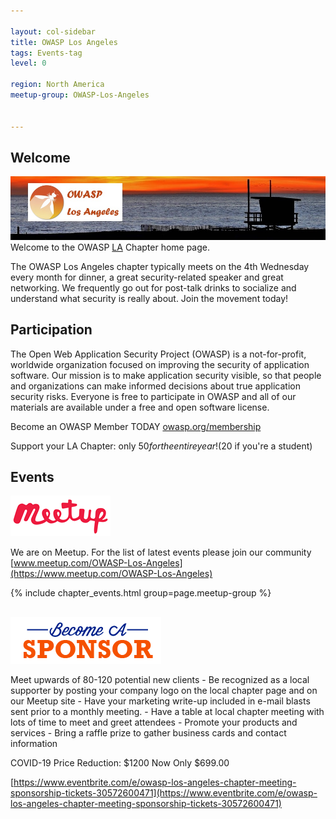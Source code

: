 ```yaml
---

layout: col-sidebar
title: OWASP Los Angeles
tags: Events-tag
level: 0

region: North America
meetup-group: OWASP-Los-Angeles


---
```

## Welcome
![OWASP LA](assets/images/SunsetOWASPLA2020banner1000x200.jpg)
Welcome to the OWASP
[LA](https://en.wikipedia.org/wiki/Los_Angeles) Chapter home page.

The OWASP Los Angeles chapter typically meets on the 4th Wednesday every month for dinner, a great security-related speaker and great networking. We frequently go out for post-talk drinks to socialize and understand what security is really about. Join the movement today!

## Participation

The Open Web Application Security Project (OWASP) is a not-for-profit, worldwide organization focused on improving the security of application software. Our mission is to make application security visible, so that people and organizations can make informed decisions about true application security risks. Everyone is free to participate in OWASP and all of our materials are available under a free and open software license.

Become an OWASP Member TODAY [owasp.org/membership](https://owasp.org/membership)

Support your LA Chapter: only $50 for the entire year! ($20 if you're a student)

## Events
![meetup](assets/images/meetup-logo-160x65.png)

We are on Meetup. For the list of latest events please join our community [www.meetup.com/OWASP-Los-Angeles](https://www.meetup.com/OWASP-Los-Angeles)

{% include chapter_events.html group=page.meetup-group %}

##
![meetup](assets/images/BecomeASponsor-241x75.png)

Meet upwards of 80-120 potential new clients - Be recognized as a local supporter by posting your company logo on the local chapter page and on our Meetup site - Have your marketing write-up included in e-mail blasts sent prior to a monthly meeting. - Have a table at local chapter meeting with lots of time to meet and greet attendees - Promote your products and services - Bring a raffle prize to gather business cards and contact information

COVID-19 Price Reduction: $1200 Now Only $699.00

[https://www.eventbrite.com/e/owasp-los-angeles-chapter-meeting-sponsorship-tickets-30572600471](https://www.eventbrite.com/e/owasp-los-angeles-chapter-meeting-sponsorship-tickets-30572600471)

